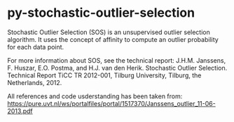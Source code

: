 # py-stochastic-outlier-selection
Stochastic Outlier Selection (SOS) is an unsupervised outlier selection algorithm. It uses the concept of affinity to compute an outlier probability for each data point.

For more information about SOS, see the technical report: J.H.M. Janssens, F. Huszar, E.O. Postma, and H.J. van den Herik. Stochastic Outlier Selection. Technical Report TiCC TR 2012-001, Tilburg University, Tilburg, the Netherlands, 2012.

All references and code usderstanding has been taken from: https://pure.uvt.nl/ws/portalfiles/portal/1517370/Janssens_outlier_11-06-2013.pdf 
